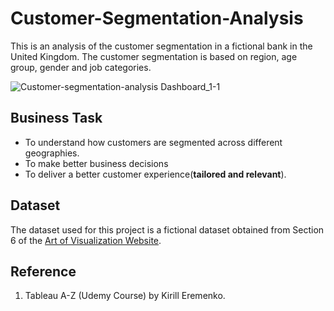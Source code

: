 # Customer-Segmentation-Analysis
This is an analysis of the customer segmentation in a fictional bank in the United Kingdom.
The customer segmentation is based on region, age group, gender and job categories.

![Customer-segmentation-analysis Dashboard_1-1](https://github.com/user-attachments/assets/a61c46e5-f57b-4188-a3c4-36cce2cc1f4c)


## Business Task

* To understand how customers are segmented across different geographies.
* To make better business decisions
* To deliver a better customer experience(**tailored and relevant**).


## Dataset
The dataset used for this project is a fictional dataset obtained from Section 6 of the [Art of Visualization Website](https://www.artofvisualization.com/pages/tableau).

## Reference
1. Tableau A-Z (Udemy Course) by  Kirill Eremenko.
